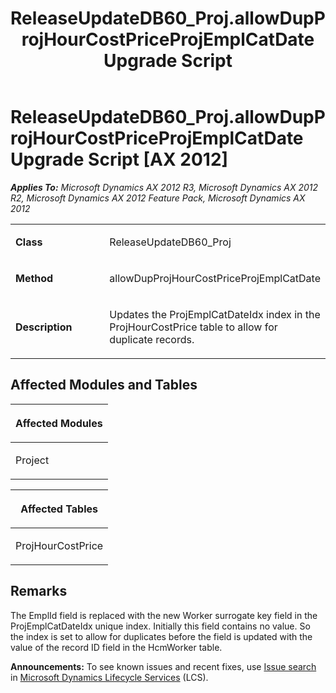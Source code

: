 ﻿---
title: ReleaseUpdateDB60_Proj.allowDupProjHourCostPriceProjEmplCatDate Upgrade Script
TOCTitle: ReleaseUpdateDB60_Proj.allowDupProjHourCostPriceProjEmplCatDate Upgrade Script
ms:assetid: 0326b130-450a-209f-65ed-572c0ce7f9db
ms:mtpsurl: https://msdn.microsoft.com/en-us/library/JJ684663(v=AX.60)
ms:contentKeyID: 49706360
ms.date: 05/18/2015
mtps_version: v=AX.60
---

# ReleaseUpdateDB60\_Proj.allowDupProjHourCostPriceProjEmplCatDate Upgrade Script [AX 2012]


_**Applies To:** Microsoft Dynamics AX 2012 R3, Microsoft Dynamics AX 2012 R2, Microsoft Dynamics AX 2012 Feature Pack, Microsoft Dynamics AX 2012_

<table>
<colgroup>
<col style="width: 50%" />
<col style="width: 50%" />
</colgroup>
<tbody>
<tr class="odd">
<td><p><strong>Class</strong></p></td>
<td><p>ReleaseUpdateDB60_Proj</p></td>
</tr>
<tr class="even">
<td><p><strong>Method</strong></p></td>
<td><p>allowDupProjHourCostPriceProjEmplCatDate</p></td>
</tr>
<tr class="odd">
<td><p><strong>Description</strong></p></td>
<td><p>Updates the ProjEmplCatDateIdx index in the ProjHourCostPrice table to allow for duplicate records.</p></td>
</tr>
</tbody>
</table>


## Affected Modules and Tables

<table>
<colgroup>
<col style="width: 100%" />
</colgroup>
<thead>
<tr class="header">
<th><p>Affected Modules</p></th>
</tr>
</thead>
<tbody>
<tr class="odd">
<td><p>Project</p></td>
</tr>
</tbody>
</table>


<table>
<colgroup>
<col style="width: 100%" />
</colgroup>
<thead>
<tr class="header">
<th><p>Affected Tables</p></th>
</tr>
</thead>
<tbody>
<tr class="odd">
<td><p>ProjHourCostPrice</p></td>
</tr>
</tbody>
</table>


## Remarks

The EmplId field is replaced with the new Worker surrogate key field in the ProjEmplCatDateIdx unique index. Initially this field contains no value. So the index is set to allow for duplicates before the field is updated with the value of the record ID field in the HcmWorker table.

  
**Announcements:** To see known issues and recent fixes, use [Issue search](http://go.microsoft.com/fwlink/?linkid=389258) in [Microsoft Dynamics Lifecycle Services](http://go.microsoft.com/fwlink/?linkid=306505) (LCS).

